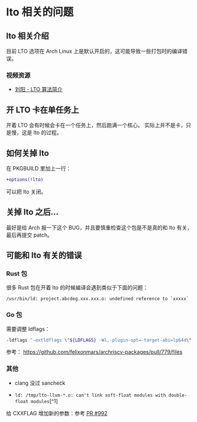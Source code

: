 # lto 相关的问题

## lto 相关介绍

目前 LTO 选项在 Arch Linux 上是默认开启的，这可能导致一些打包时的编译错误。

### 视频资源

- [刘阳 - LTO 算法简介](https://www.bilibili.com/video/BV1LL4y1t7Pz)

## 开 LTO 卡在单任务上

开着 LTO 会有时候会卡在一个任务上，然后跑满一个核心。
实际上并不是卡，只是慢，这是 lto 的过程。

## 如何关掉 lto

在 PKGBUILD 里加上一行：

```diff
+options(!lto)
```

可以把 lto 关闭。

## 关掉 lto 之后...

最好是给 Arch 报一下这个 BUG，并且要慎重检查这个包是不是真的和 lto 有关，
最后再提交 patch。

## 可能和 lto 有关的错误

### Rust 包

很多 Rust 包在开着 lto 的时候编译会遇到类似于下面的问题：

```text
/usr/bin/ld: project.abcdeg.xxx.xxx.o: undefined reference to `xxxxx`
```

### Go 包

需要调整 ldflags：

```bash
-ldflags "-extldflags \"${LDFLAGS} -Wl,-plugin-opt=-target-abi=lp64d\" \
```

参考： <https://github.com/felixonmars/archriscv-packages/pull/779/files>

### 其他

- clang 没过 sancheck

- `ld: /tmp/lto-llvm-*.o: can't link soft-float modules with double-float modules`[^1]

给 CXXFLAG 增加新的参数：参考 [PR #992](https://github.com/felixonmars/archriscv-packages/pull/992/commits/1b6f7c13473c29596eb099ff81b4d36d98e90cac#diff-5a99e2973728170e49231a1de53f1fbf9415b586fb4e1d6ace7bc6b634b7693dR9)
